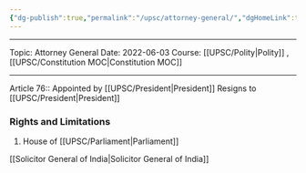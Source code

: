 ```yaml
---
{"dg-publish":true,"permalink":"/upsc/attorney-general/","dgHomeLink":true,"dgPassFrontmatter":false}
---
```


----
Topic: Attorney General
Date: 2022-06-03
Course: [[UPSC/Polity|Polity]] , [[UPSC/Constitution MOC|Constitution MOC]] 

----




Article 76:: 
Appointed by [[UPSC/President|President]]
Resigns to [[UPSC/President|President]]

### Rights and Limitations 
1. House of [[UPSC/Parliament|Parliament]]

[[Solicitor General of India|Solicitor General of India]]


